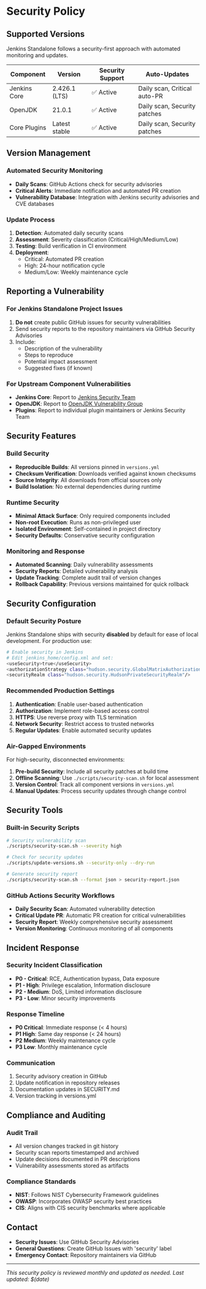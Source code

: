 # Security Policy

## Supported Versions

Jenkins Standalone follows a security-first approach with automated monitoring and updates.

| Component | Version | Security Support | Auto-Updates |
|-----------|---------|------------------|--------------|
| Jenkins Core | 2.426.1 (LTS) | ✅ Active | Daily scan, Critical auto-PR |
| OpenJDK | 21.0.1 | ✅ Active | Daily scan, Security patches |
| Core Plugins | Latest stable | ✅ Active | Daily scan, Security patches |

## Version Management

### Automated Security Monitoring

- **Daily Scans**: GitHub Actions check for security advisories
- **Critical Alerts**: Immediate notification and automated PR creation
- **Vulnerability Database**: Integration with Jenkins security advisories and CVE databases

### Update Process

1. **Detection**: Automated daily security scans
2. **Assessment**: Severity classification (Critical/High/Medium/Low)
3. **Testing**: Build verification in CI environment
4. **Deployment**: 
   - Critical: Automated PR creation
   - High: 24-hour notification cycle
   - Medium/Low: Weekly maintenance cycle

## Reporting a Vulnerability

### For Jenkins Standalone Project Issues

1. **Do not** create public GitHub issues for security vulnerabilities
2. Send security reports to the repository maintainers via GitHub Security Advisories
3. Include:
   - Description of the vulnerability
   - Steps to reproduce
   - Potential impact assessment
   - Suggested fixes (if known)

### For Upstream Component Vulnerabilities

- **Jenkins Core**: Report to [Jenkins Security Team](https://www.jenkins.io/security/)
- **OpenJDK**: Report to [OpenJDK Vulnerability Group](https://openjdk.java.net/groups/vulnerability/)
- **Plugins**: Report to individual plugin maintainers or Jenkins Security Team

## Security Features

### Build Security

- **Reproducible Builds**: All versions pinned in `versions.yml`
- **Checksum Verification**: Downloads verified against known checksums
- **Source Integrity**: All downloads from official sources only
- **Build Isolation**: No external dependencies during runtime

### Runtime Security

- **Minimal Attack Surface**: Only required components included
- **Non-root Execution**: Runs as non-privileged user
- **Isolated Environment**: Self-contained in project directory
- **Security Defaults**: Conservative security configuration

### Monitoring and Response

- **Automated Scanning**: Daily vulnerability assessments
- **Security Reports**: Detailed vulnerability analysis
- **Update Tracking**: Complete audit trail of version changes
- **Rollback Capability**: Previous versions maintained for quick rollback

## Security Configuration

### Default Security Posture

Jenkins Standalone ships with security **disabled** by default for ease of local development. For production use:

```bash
# Enable security in Jenkins
# Edit jenkins_home/config.xml and set:
<useSecurity>true</useSecurity>
<authorizationStrategy class="hudson.security.GlobalMatrixAuthorizationStrategy"/>
<securityRealm class="hudson.security.HudsonPrivateSecurityRealm"/>
```

### Recommended Production Settings

1. **Authentication**: Enable user-based authentication
2. **Authorization**: Implement role-based access control
3. **HTTPS**: Use reverse proxy with TLS termination
4. **Network Security**: Restrict access to trusted networks
5. **Regular Updates**: Enable automated security updates

### Air-Gapped Environments

For high-security, disconnected environments:

1. **Pre-build Security**: Include all security patches at build time
2. **Offline Scanning**: Use `./scripts/security-scan.sh` for local assessment
3. **Version Control**: Track all component versions in `versions.yml`
4. **Manual Updates**: Process security updates through change control

## Security Tools

### Built-in Security Scripts

```bash
# Security vulnerability scan
./scripts/security-scan.sh --severity high

# Check for security updates
./scripts/update-versions.sh --security-only --dry-run

# Generate security report
./scripts/security-scan.sh --format json > security-report.json
```

### GitHub Actions Security Workflows

- **Daily Security Scan**: Automated vulnerability detection
- **Critical Update PR**: Automatic PR creation for critical vulnerabilities
- **Security Report**: Weekly comprehensive security assessment
- **Version Monitoring**: Continuous monitoring of all components

## Incident Response

### Security Incident Classification

- **P0 - Critical**: RCE, Authentication bypass, Data exposure
- **P1 - High**: Privilege escalation, Information disclosure
- **P2 - Medium**: DoS, Limited information disclosure
- **P3 - Low**: Minor security improvements

### Response Timeline

- **P0 Critical**: Immediate response (< 4 hours)
- **P1 High**: Same day response (< 24 hours)
- **P2 Medium**: Weekly maintenance cycle
- **P3 Low**: Monthly maintenance cycle

### Communication

1. Security advisory creation in GitHub
2. Update notification in repository releases
3. Documentation updates in SECURITY.md
4. Version tracking in versions.yml

## Compliance and Auditing

### Audit Trail

- All version changes tracked in git history
- Security scan reports timestamped and archived
- Update decisions documented in PR descriptions
- Vulnerability assessments stored as artifacts

### Compliance Standards

- **NIST**: Follows NIST Cybersecurity Framework guidelines
- **OWASP**: Incorporates OWASP security best practices
- **CIS**: Aligns with CIS security benchmarks where applicable

## Contact

- **Security Issues**: Use GitHub Security Advisories
- **General Questions**: Create GitHub Issues with 'security' label
- **Emergency Contact**: Repository maintainers via GitHub

---

*This security policy is reviewed monthly and updated as needed. Last updated: $(date)*